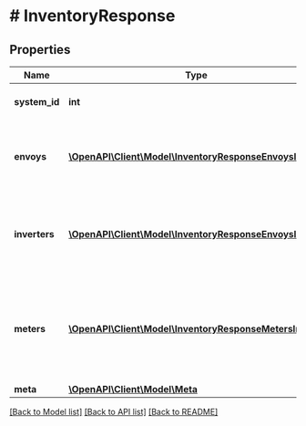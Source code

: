 # # InventoryResponse

## Properties

Name | Type | Description | Notes
------------ | ------------- | ------------- | -------------
**system_id** | **int** | Enlighten ID for this system. |
**envoys** | [**\OpenAPI\Client\Model\InventoryResponseEnvoysInner[]**](InventoryResponseEnvoysInner.md) | A list of Envoys on this system, including serial number. | [optional]
**inverters** | [**\OpenAPI\Client\Model\InventoryResponseEnvoysInner[]**](InventoryResponseEnvoysInner.md) | A list of inverters on this system, including serial and model numbers. |
**meters** | [**\OpenAPI\Client\Model\InventoryResponseMetersInner[]**](InventoryResponseMetersInner.md) | A list of meters on this system, including serial number, manufacturer, and model number. |
**meta** | [**\OpenAPI\Client\Model\Meta**](Meta.md) |  |

[[Back to Model list]](../../README.md#models) [[Back to API list]](../../README.md#endpoints) [[Back to README]](../../README.md)
